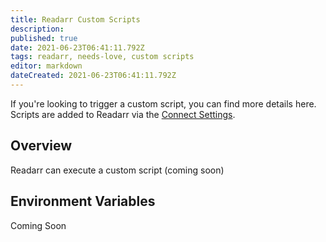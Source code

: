 ```yaml
---
title: Readarr Custom Scripts
description: 
published: true
date: 2021-06-23T06:41:11.792Z
tags: readarr, needs-love, custom scripts
editor: markdown
dateCreated: 2021-06-23T06:41:11.792Z
---
```



If you're looking to trigger a custom script, you can find more details here. Scripts are added to Readarr via the [Connect Settings](/readarr/settings#connections).

## Overview

Readarr can execute a custom script (coming soon)

## Environment Variables

Coming Soon
